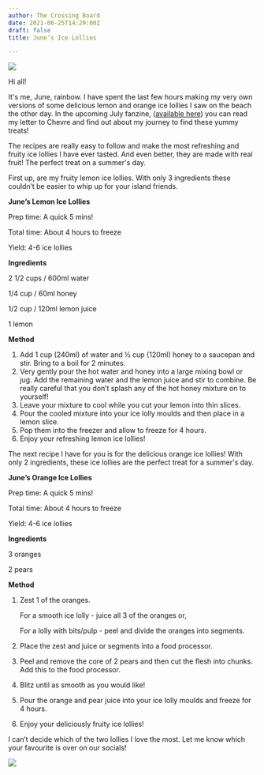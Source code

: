 ```yaml
---
author: The Crossing Board
date: 2021-06-25T14:29:00Z
draft: false
title: June’s Ice Lollies

---
```

![](/images/news/img_v2_00d6a1ad-1f02-4375-b130-ae30e739d48h.png)

Hi all!

It's me, June, rainbow. I have spent the last few hours making my very own versions of some delicious lemon and orange ice lollies I saw on the beach the other day. In the upcoming July fanzine, ([available here](https://shop.thecrossingboard.com/)) you can read my letter to Chevre and find out about my journey to find these yummy treats!

The recipes are really easy to follow and make the most refreshing and fruity ice lollies I have ever tasted. And even better, they are made with real fruit! The perfect treat on a summer's day.

First up, are my fruity lemon ice lollies. With only 3 ingredients these couldn’t be easier to whip up for your island friends.

**June’s Lemon Ice Lollies**

Prep time: A quick 5 mins!

Total time: About 4 hours to freeze

Yield: 4-6 ice lollies

**Ingredients**

2 1/2 cups / 600ml water

1/4 cup / 60ml honey

1/2 cup / 120ml lemon juice

1 lemon

**Method**

1. Add 1 cup (240ml) of water and ½ cup (120ml) honey to a saucepan and stir. Bring to a boil for 2 minutes.
2. Very gently pour the hot water and honey into a large mixing bowl or jug. Add the remaining water and the lemon juice and stir to combine. Be really careful that you don’t splash any of the hot honey mixture on to yourself!
3. Leave your mixture to cool while you cut your lemon into thin slices.
4. Pour the cooled mixture into your ice lolly moulds and then place in a lemon slice.
5. Pop them into the freezer and allow to freeze for 4 hours.
6. Enjoy your refreshing lemon ice lollies!

The next recipe I have for you is for the delicious orange ice lollies! With only 2 ingredients, these ice lollies are the perfect treat for a summer's day.

**June’s Orange Ice Lollies**

Prep time: A quick 5 mins!

Total time: About 4 hours to freeze

Yield: 4-6 ice lollies

**Ingredients**

3 oranges

2 pears

**Method**

1. Zest 1 of the oranges.

   For a smooth ice lolly - juice all 3 of the oranges or,

   For a lolly with bits/pulp - peel and divide the oranges into segments.
2. Place the zest and juice or segments into a food processor.
3. Peel and remove the core of 2 pears and then cut the flesh into chunks. Add this to the food processor.
4. Blitz until as smooth as you would like!
5. Pour the orange and pear juice into your ice lolly moulds and freeze for 4 hours.
6. Enjoy your deliciously fruity ice lollies!

I can’t decide which of the two lollies I love the most. Let me know which your favourite is over on our socials!

![](/images/news/img_v2_826ece57-d644-4cf7-8c73-0da27f09f36h.png)